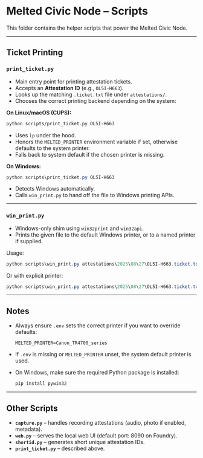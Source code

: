 # Melted Civic Node – Scripts

This folder contains the helper scripts that power the Melted Civic Node.

---

## Ticket Printing

### `print_ticket.py`

* Main entry point for printing attestation tickets.
* Accepts an **Attestation ID** (e.g., `OL5I-H663`).
* Looks up the matching `.ticket.txt` file under `attestations/`.
* Chooses the correct printing backend depending on the system:

**On Linux/macOS (CUPS):**

```bash
python scripts/print_ticket.py OL5I-H663
```

* Uses `lp` under the hood.
* Honors the `MELTED_PRINTER` environment variable if set, otherwise defaults to the system printer.
* Falls back to system default if the chosen printer is missing.

**On Windows:**

```powershell
python scripts\print_ticket.py OL5I-H663
```

* Detects Windows automatically.
* Calls `win_print.py` to hand off the file to Windows printing APIs.

---

### `win_print.py`

* Windows-only shim using `win32print` and `win32api`.
* Prints the given file to the default Windows printer, or to a named printer if supplied.

Usage:

```powershell
python scripts\win_print.py attestations\2025\08\27\OL5I-H663.ticket.txt
```

Or with explicit printer:

```powershell
python scripts\win_print.py attestations\2025\08\27\OL5I-H663.ticket.txt "Canon TR4700 series"
```

---

## Notes

* Always ensure `.env` sets the correct printer if you want to override defaults:

  ```
  MELTED_PRINTER=Canon_TR4700_series
  ```
* If `.env` is missing or `MELTED_PRINTER` unset, the system default printer is used.
* On Windows, make sure the required Python package is installed:

  ```powershell
  pip install pywin32
  ```

---

## Other Scripts

* **`capture.py`** – handles recording attestations (audio, photo if enabled, metadata).
* **`web.py`** – serves the local web UI (default port: 8090 on Foundry).
* **`shortid.py`** – generates short unique attestation IDs.
* **`print_ticket.py`** – described above.
